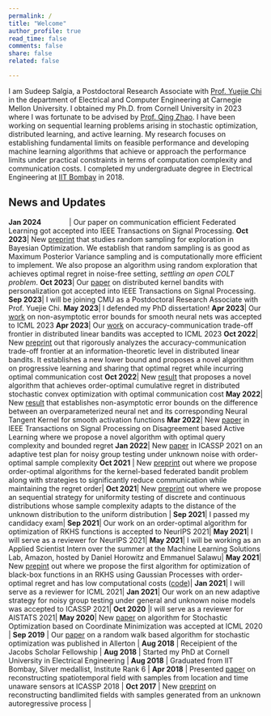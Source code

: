 ```yaml
---
permalink: /
title: "Welcome"
author_profile: true
read_time: false
comments: false
share: false
related: false

---
```


I am Sudeep Salgia, a Postdoctoral Research Associate with [Prof. Yuejie Chi](https://users.ece.cmu.edu/~yuejiec/index.html) in the department of Electrical and Computer Engineering at Carnegie Mellon University. I obtained my Ph.D. from Cornell University in 2023 where I was fortunate to be advised by [Prof. Qing Zhao](https://zhao.ece.cornell.edu/). I have been working on sequential learning problems arising in stochastic optimization, distributed learning, and active learning. My research focuses on establishing fundamental limits on feasible performance and developing machine learning algorithms that achieve or approach the performance limits under practical constraints in terms of computation complexity and communication costs. I completed my undergraduate degree in Electrical Engineering at [IIT Bombay](http://www.iitb.ac.in/) in 2018.



News and Updates
-----

**Jan 2024** &nbsp; &nbsp; &nbsp; &nbsp; &nbsp; &nbsp; &nbsp;| Our paper on communication efficient Federated Learning got accepted into IEEE Transactions on Signal Processing.
**Oct 2023**| New [preprint](https://arxiv.org/abs/2310.15351) that studies random sampling for exploration in Bayesian Optimization. We establish that random sampling is as good as Maximum Posterior Variance sampling and is computationally more efficient to implement. We also propose an algorithm using random exploration that achieves optimal regret in noise-free setting, *settling an open COLT problem*.
**Oct 2023**| Our [paper](https://ieeexplore.ieee.org/document/10288218) on distributed kernel bandits with personalization got accepted into IEEE Transactions on Signal Processing.
**Sep 2023**| I will be joining CMU as a Postdoctoral Research Associate with Prof. Yuejie Chi.
**May 2023**| I defended my PhD dissertation!
**Apr 2023**| Our [work](https://arxiv.org/abs/2206.00099) on non-asymptotic error bounds for smooth neural nets was accepted to ICML 2023
**Apr 2023**| Our [work](https://arxiv.org/abs/2211.02212) on accuracy-communication trade-off frontier in distributed linear bandits was accepted to ICML 2023
**Oct 2022**| New [preprint](https://arxiv.org/abs/2211.02212) out that rigorously analyzes the accuracy-communication trade-off frontier at an information-theoretic level in distributed linear bandits. It establishes a new lower bound and proposes a novel algorithm on progressive learning and sharing that optimal regret while incurring optimal communication cost
**Oct 2022**| New [result](https://arxiv.org/abs/2301.08869) that proposes a novel algorithm that achieves order-optimal cumulative regret in distributed stochastic convex optimization with optimal communication cost
**May 2022**| New [result](https://arxiv.org/abs/2206.00099) that establishes non-asymptotic error bounds on the difference between an overparameterized neural net and its corresponding Neural Tangent Kernel for smooth activation functions
**Mar 2022**| New [paper](https://ieeexplore.ieee.org/document/9735330/) in IEEE Transactions on Signal Processing on Disagreement based Active Learning where we propose a novel algorithm with optimal query complexity and bounded regret
**Jan 2022**| New [paper](https://ieeexplore.ieee.org/document/9414111) in ICASSP 2021 on an adaptive test plan for noisy group testing under unknown noise with order-optimal sample complexity
**Oct 2021** | New [preprint](https://arxiv.org/abs/2207.07948) out where we propose order-optimal algorithms for the kernel-based federated bandit problem along with strategies to significantly reduce communication while maintaining the regret order|
**Oct 2021**| New [preprint](https://arxiv.org/abs/2110.06325) out where we propose an sequential strategy for uniformity testing of discrete and continuous distributions whose sample complexity adapts to the distance of the unknown distribution to the uniform distribution |
**Sep 2021**| I passed my candidacy exam|
**Sep 2021**| Our work on an order-optimal algorithm for optimization of RKHS functions is accepted to NeurIPS 2021|
**May 2021**| I will serve as a reviewer for NeurIPS 2021|
**May 2021**| I will be working as an Applied Scientist Intern over the summer at the Machine Learning Solutions Lab, Amazon, hosted by Daniel Horowitz and Emmanuel Salawu|
**May 2021**| New [prepint](https://arxiv.org/abs/2010.13997) out where we propose the first algorithm for optimization of black-box functions in an RKHS using Gaussian Processes with order-optimal regret and has low computational costs ([code](https://github.com/sudeepsalgia/GP_ThreDS))|
**Jan 2021**| I will serve as a reviewer for ICML 2021|
**Jan 2021**| Our work on an new adaptive strategy for noisy group testing under general and unknown noise models was accepted to ICASSP 2021|
**Oct 2020** |I will serve as a reviewer for AISTATS 2021|
**May 2020**| New [paper](https://arxiv.org/abs/2003.05482) on algorithm for Stochastic Optimization based on Coordinate Minimization was accepted at ICML 2020 |
**Sep 2019** | Our [paper](https://arxiv.org/abs/1901.05947) on a random walk based algorithm for stochastic optimization was published in Allerton |
**Aug 2018** | Receipient of the Jacobs Scholar Fellowship |
**Aug 2018** | Started my PhD at Cornell University in Electrical Engineering |
**Aug 2018** | Graduated from IIT Bombay, Silver medallist, Institute Rank 6 |
**Apr 2018** | Presented [paper](https://arxiv.org/pdf/1710.09454.pdf) on reconstructing spatiotemporal field with samples from location and time unaware sensors at ICASSP 2018 |
**Oct 2017** | New [preprint](https://arxiv.org/pdf/1710.09451.pdf) on reconstructing bandlimited fields with samples generated from an unknown autoregressive process |





